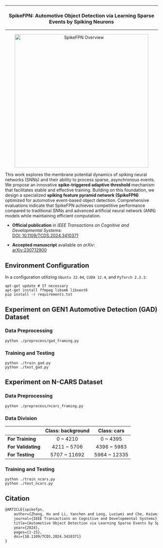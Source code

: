 
---

<h3 align="center"> SpikeFPN: Automotive Object Detection via Learning Sparse Events by Spiking Neurons </h3>

---

<p align="center">
  <picture>
    <img src="docs/source/_static/spikefpn-overview.jpg" alt="SpikeFPN Overview" height="440">
  </picture>
</p>

This work explores the membrane potential dynamics of spiking neural networks (SNNs) and their ability to process sparse, asynchronous events. We propose an innovative **spike-triggered adaptive threshold** mechanism that facilitates stable and effective training. Building on this foundation, we design a specialized **spiking feature pyramid network (SpikeFPN)** optimized for automotive event-based object detection. Comprehensive evaluations indicate that SpikeFPN achieves competitive performance compared to traditional SNNs and advanced artificial neural network (ANN) models while maintaining efficient computation.

- **Official publication** in *IEEE Transactions on Cognitive and Developmental Systems*:  
  [DOI: 10.1109/TCDS.2024.3410371](https://doi.org/10.1109/TCDS.2024.3410371)

- **Accepted manuscript** available on *arXiv*:  
  [arXiv:2307.12900](https://arxiv.org/abs/2307.12900)
  

## Environment Configuration

In a configuration utilizing `Ubuntu 22.04`, `CUDA 12.4`, and `PyTorch 2.3.1`:

```shell
apt-get update # If necessary
apt-get install ffmpeg libsm6 libxext6
pip install -r requirements.txt
```

## Experiment on GEN1 Automotive Detection (GAD) Dataset

### Data Preprocessing
```shell
python ./preprocess/gad_framing.py
```

### Training and Testing
```shell
python ./train_gad.py
python ./test_gad.py
```

## Experiment on N-CARS Dataset

### Data Preprocessing
```shell
python ./preprocess/ncars_framing.py
```

### Data Division
|                    | Class: background | Class: cars  |
| :----------------- | :---------------: | :----------: |
| **For Training**   |     0 ~ 4210      |   0 ~ 4395   |
| **For Validating** |    4211 ~ 5706    | 4396 ~ 5983  |
| **For Testing**    |   5707 ~ 11692    | 5984 ~ 12335 |

### Training and Testing
```shell
python ./train_ncars.py
python ./test_ncars.py
```

## Citation

```latex
@ARTICLE{spikefpn,
    author={Zhang, Hu and Li, Yanchen and Leng, Luziwei and Che, Kaiwei and Liu, Qian and Guo, Qinghai and Liao, Jianxing and Cheng, Ran},
    journal={IEEE Transactions on Cognitive and Developmental Systems}, 
    title={Automotive Object Detection via Learning Sparse Events by Spiking Neurons}, 
    year={2024},
    pages={1-15},
    doi={10.1109/TCDS.2024.3410371}
}
```

